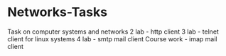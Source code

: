 # Networks-Tasks
Task on computer systems and networks
2 lab - http client
3 lab - telnet client for linux systems
4 lab - smtp mail client
Course work - imap mail client 
